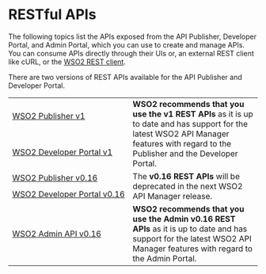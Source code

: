 # RESTful APIs

The following topics list the APIs exposed from the API Publisher, Developer Portal, and Admin Portal, which you can use to create and manage APIs. You can consume APIs directly through their UIs or, an external REST client like cURL, or the [WSO2 REST client]({{base_path}}/learn/consume-api/invoke-apis/invoke-apis-using-tools/invoke-an-api-using-the-integrated-api-console).

There are two versions of REST APIs available for the API Publisher and Developer Portal.
<br>
<table>
  <tr>
    <td nowrap="true"><a href="{{base_path}}/develop/product-apis/publisher-apis/publisher-v1/guide/">WSO2 Publisher v1</a></td>
    <td rowspan="2"><b>WSO2 recommends that you use the v1 REST APIs</b> as it is up to date and has support for the latest WSO2 API Manager features with regard to the Publisher and the Developer Portal.
    </td>
  </tr>
  <tr>
    <td nowrap="true"><a href="{{base_path}}/develop/product-apis/devportal-apis/devportal-v1/guide/">WSO2 Developer Portal v1</a></td>
  </tr>
  

  <tr>
    <td nowrap="true"><a href="{{base_path}}/develop/product-apis/publisher-apis/publisher-v0.16/guide/">WSO2 Publisher v0.16</a></td>
    <td rowspan="2">The <b>v0.16 REST APIs</b> will be deprecated in the next WSO2 API Manager release.</b></td>
  </tr>
  <tr>
    <td nowrap="true"><a href="{{base_path}}/develop/product-apis/devportal-apis/devportal-v0.16/guide/">WSO2 Developer Portal v0.16</a></td>
  </tr>

  <tr>
    <td nowrap="true"><a href="{{base_path}}/develop/product-apis/admin-apis/admin-v0.16/guide/">WSO2 Admin API v0.16</a></td>
    <td> <b>WSO2 recommends that you use the Admin v0.16 REST APIs</b> as it is up to date and has support for the latest WSO2 API Manager features with regard to the Admin Portal.</td>
  </tr>

</table>
